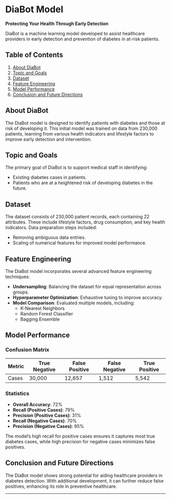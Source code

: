
# DiaBot Model

**Protecting Your Health Through Early Detection**

DiaBot is a machine learning model developed to assist healthcare providers in early detection and prevention of diabetes in at-risk patients.

## Table of Contents
1. [About DiaBot](#about-diabot)
2. [Topic and Goals](#topic-and-goals)
3. [Dataset](#dataset)
4. [Feature Engineering](#feature-engineering)
5. [Model Performance](#model-performance)
6. [Conclusion and Future Directions](#conclusion-and-future-directions)

## About DiaBot
The DiaBot model is designed to identify patients with diabetes and those at risk of developing it. This initial model was trained on data from 230,000 patients, learning from various health indicators and lifestyle factors to improve early detection and intervention.

## Topic and Goals
The primary goal of DiaBot is to support medical staff in identifying:
- Existing diabetes cases in patients.
- Patients who are at a heightened risk of developing diabetes in the future.

## Dataset
The dataset consists of 230,000 patient records, each containing 22 attributes. These include lifestyle factors, drug consumption, and key health indicators. Data preparation steps included:
- Removing ambiguous data entries.
- Scaling of numerical features for improved model performance.

## Feature Engineering
The DiaBot model incorporates several advanced feature engineering techniques:
- **Undersampling**: Balancing the dataset for equal representation across groups.
- **Hyperparameter Optimization**: Exhaustive tuning to improve accuracy.
- **Model Comparison**: Evaluated multiple models, including:
  - K-Nearest Neighbors
  - Random Forest Classifier
  - Bagging Ensemble

## Model Performance
### Confusion Matrix
| Metric | True Negative | False Positive | False Negative | True Positive |
|--------|---------------|----------------|----------------|---------------|
| Cases  | 30,000       | 12,657        | 1,512         | 5,542        |

### Statistics
- **Overall Accuracy**: 72%
- **Recall (Positive Cases)**: 79%
- **Precision (Positive Cases)**: 31%
- **Recall (Negative Cases)**: 70%
- **Precision (Negative Cases)**: 95%

The model’s high recall for positive cases ensures it captures most true diabetes cases, while high precision for negative cases minimizes false positives.

## Conclusion and Future Directions
The DiaBot model shows strong potential for aiding healthcare providers in diabetes detection. With additional development, it can further reduce false positives, enhancing its role in preventive healthcare.

---

